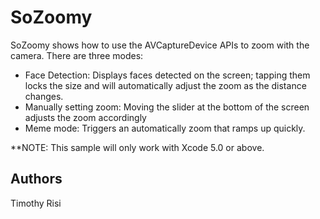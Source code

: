SoZoomy
=======
SoZoomy shows how to use the AVCaptureDevice APIs to zoom with the camera. There are three modes:

* Face Detection: Displays faces detected on the screen; tapping them locks the size and will automatically adjust the zoom as the distance changes.
* Manually setting zoom: Moving the slider at the bottom of the screen adjusts the zoom accordingly
* Meme mode: Triggers an automatically zoom that ramps up quickly.

**NOTE: This sample will only work with Xcode 5.0 or above.

Authors
-------
Timothy Risi